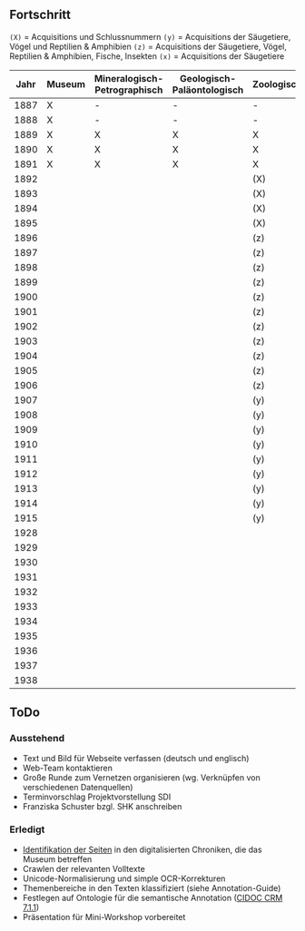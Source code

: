 ## Fortschritt

`(X)` = Acquisitions und Schlussnummern
`(y)` = Acquisitions der Säugetiere, Vögel und Reptilien & Amphibien
`(z)` = Acquisitions der Säugetiere, Vögel, Reptilien & Amphibien, Fische, Insekten
`(x)` = Acquisitions der Säugetiere


| Jahr | Museum | Mineralogisch-Petrographisch | Geologisch-Paläontologisch | Zoologisch   |
|------|--------|------------------------------|----------------------------|--------------|
| 1887 |    X   |               -              |              -             |      -       |
| 1888 |    X   |               -              |              -             |      -       |
| 1889 |    X   |               X              |              X             |      X       |
| 1890 |    X   |               X              |              X             |      X       |
| 1891 |    X   |               X              |              X             |      X       |
| 1892 |        |                              |                            |      (X)     |
| 1893 |        |                              |                            |      (X)     |
| 1894 |        |                              |                            |      (X)     |
| 1895 |        |                              |                            |      (X)     |
| 1896 |        |                              |                            |      (z)     |
| 1897 |        |                              |                            |      (z)     |
| 1898 |        |                              |                            |      (z)     |
| 1899 |        |                              |                            |      (z)     |
| 1900 |        |                              |                            |      (z)     |
| 1901 |        |                              |                            |      (z)     |
| 1902 |        |                              |                            |      (z)     |
| 1903 |        |                              |                            |      (z)     |
| 1904 |        |                              |                            |      (z)     |
| 1905 |        |                              |                            |      (z)     |
| 1906 |        |                              |                            |      (z)     |
| 1907 |        |                              |                            |      (y)     |
| 1908 |        |                              |                            |      (y)     |
| 1909 |        |                              |                            |      (y)     |
| 1910 |        |                              |                            |      (y)     |
| 1911 |        |                              |                            |      (y)     |
| 1912 |        |                              |                            |      (y)     |
| 1913 |        |                              |                            |      (y)     | ausf. in Mitteilungen des Zool. Museums
| 1914 |        |                              |                            |      (y)     | ausf. in Mitteilungen des Zool. Museums
| 1915 |        |                              |                            |      (y)     | ausf. in Mitteilungen des Zool. Museums
| 1928 |        |                              |                            |              | ausf. in Mitteilungen des Zool. Museums
| 1929 |        |                              |                            |              | ausf. in Mitteilungen des Zool. Museums
| 1930 |        |                              |                            |              | ausf. in Mitteilungen des Zool. Museums
| 1931 |        |                              |                            |              | ausf. in Mitteilungen des Zool. Museums
| 1932 |        |                              |                            |              | ausf. in Mitteilungen des Zool. Museums
| 1933 |        |                              |                            |              | ausf. in Mitteilungen des Zool. Museums
| 1934 |        |                              |                            |              | ausf. in Mitteilungen des Zool. Museums
| 1935 |        |                              |                            |              | ausf. in Mitteilungen des Zool. Museums
| 1936 |        |                              |                            |              | ausf. in Mitteilungen des Zool. Museums
| 1937 |        |                              |                            |              | ausf. in Mitteilungen des Zool. Museums
| 1938 |        |                              |                            |              | ausf. in Mitteilungen des Zool. Museums


## ToDo

### Ausstehend
- Text und Bild für Webseite verfassen (deutsch und englisch)
- Web-Team kontaktieren
- Große Runde zum Vernetzen organisieren (wg. Verknüpfen von verschiedenen Datenquellen)
- Terminvorschlag Projektvorstellung SDI
- Franziska Schuster bzgl. SHK anschreiben

### Erledigt
- [Identifikation der Seiten](https://docs.google.com/spreadsheets/d/1rg0r8WQP9fFhK58a9auRFerCYfGgzt_QPgEgJ_DOjyQ/edit?usp=sharing) in den digitalisierten Chroniken, die das Museum betreffen
- Crawlen der relevanten Volltexte
- Unicode-Normalisierung und simple OCR-Korrekturen
- Themenbereiche in den Texten klassifiziert (siehe Annotation-Guide)
- Festlegen auf Ontologie für die semantische Annotation ([CIDOC CRM 7.1.1](https://cidoc-crm.org/html/cidoc_crm_v7.1.1.html)) 
- Präsentation für Mini-Workshop vorbereitet